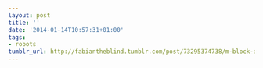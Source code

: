 ```yaml
---
layout: post
title: ''
date: '2014-01-14T10:57:31+01:00'
tags:
- robots
tumblr_url: http://fabiantheblind.tumblr.com/post/73295374738/m-block-are-magnetically-bonded-angular
---
```

